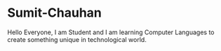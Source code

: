 # Sumit-Chauhan
Hello Everyone, I am Student and I am learning Computer Languages to create something unique in technological world.
